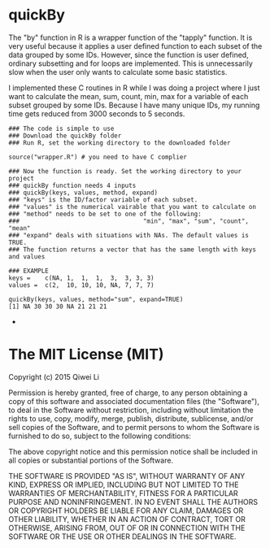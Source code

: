 # quickBy
The "by" function in R is a wrapper function of the "tapply" function. It is very useful because it applies a user defined function to each subset of the data grouped by some IDs. However, since the function is user defined, ordinary subsetting and for loops are implemented. This is unnecessarily slow when the user only wants to calculate some basic statistics.

I implemented these C routines in R while I was doing a project where I just want to calculate the mean, sum, count, min, max for a variable of each subset grouped by some IDs. Because I have many unique IDs, my running time gets reduced from 3000 seconds to 5 seconds.

```
### The code is simple to use
### Download the quickBy folder
### Run R, set the working directory to the downloaded folder

source("wrapper.R") # you need to have C complier

### Now the function is ready. Set the working directory to your project
### quickBy function needs 4 inputs
### quickBy(keys, values, method, expand)
### "keys" is the ID/factor variable of each subset. 
### "values" is the numerical vairable that you want to calculate on
### "method" needs to be set to one of the following:
###									 "min", "max", "sum", "count", "mean"
### "expand" deals with situations with NAs. The default values is TRUE.
### The function returns a vector that has the same length with keys and values

### EXAMPLE
keys =    c(NA, 1,  1,  1,  3,  3, 3, 3)
values =  c(2,  10, 10, 10, NA, 7, 7, 7)

quickBy(keys, values, method="sum", expand=TRUE)
[1] NA 30 30 30 NA 21 21 21
```

-
# The MIT License (MIT)

Copyright (c) 2015 Qiwei Li

Permission is hereby granted, free of charge, to any person obtaining a copy
of this software and associated documentation files (the "Software"), to deal
in the Software without restriction, including without limitation the rights
to use, copy, modify, merge, publish, distribute, sublicense, and/or sell
copies of the Software, and to permit persons to whom the Software is
furnished to do so, subject to the following conditions:

The above copyright notice and this permission notice shall be included in all
copies or substantial portions of the Software.

THE SOFTWARE IS PROVIDED "AS IS", WITHOUT WARRANTY OF ANY KIND, EXPRESS OR
IMPLIED, INCLUDING BUT NOT LIMITED TO THE WARRANTIES OF MERCHANTABILITY,
FITNESS FOR A PARTICULAR PURPOSE AND NONINFRINGEMENT. IN NO EVENT SHALL THE
AUTHORS OR COPYRIGHT HOLDERS BE LIABLE FOR ANY CLAIM, DAMAGES OR OTHER
LIABILITY, WHETHER IN AN ACTION OF CONTRACT, TORT OR OTHERWISE, ARISING FROM,
OUT OF OR IN CONNECTION WITH THE SOFTWARE OR THE USE OR OTHER DEALINGS IN THE
SOFTWARE.